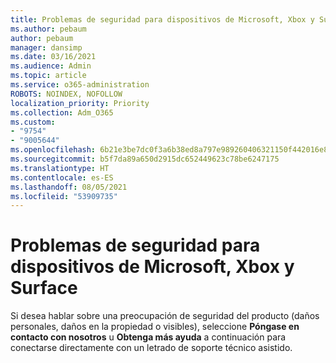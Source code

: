 ```yaml
---
title: Problemas de seguridad para dispositivos de Microsoft, Xbox y Surface
ms.author: pebaum
author: pebaum
manager: dansimp
ms.date: 03/16/2021
ms.audience: Admin
ms.topic: article
ms.service: o365-administration
ROBOTS: NOINDEX, NOFOLLOW
localization_priority: Priority
ms.collection: Adm_O365
ms.custom:
- "9754"
- "9005644"
ms.openlocfilehash: 6b21e3be7dc0f3a6b38ed8a797e989260406321150f442016e885f6728ea63b7
ms.sourcegitcommit: b5f7da89a650d2915dc652449623c78be6247175
ms.translationtype: HT
ms.contentlocale: es-ES
ms.lasthandoff: 08/05/2021
ms.locfileid: "53909735"
---
```

# <a name="surface-xbox-and-microsoft-devices-safety-concerns"></a>Problemas de seguridad para dispositivos de Microsoft, Xbox y Surface

Si desea hablar sobre una preocupación de seguridad del producto (daños personales, daños en la propiedad o visibles), seleccione **Póngase en contacto con nosotros** u **Obtenga más ayuda** a continuación para conectarse directamente con un letrado de soporte técnico asistido.